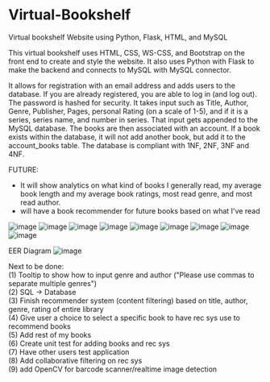 # Virtual-Bookshelf
Virtual bookshelf Website using Python, Flask, HTML, and MySQL

This virtual bookshelf uses HTML, CSS, WS-CSS, and Bootstrap on the front end to create and style the website. It also uses Python with Flask to make the backend and connects to MySQL with MySQL connector.

It allows for registration with an email address and adds users to the database. If you are already registered, you are able to log in (and log out). The password is hashed for security. It takes input such as Title, Author, Genre, Publisher, Pages, personal Rating (on a scale of 1-5), and if it is a series, series name, and number in series. That input gets appended to the MySQL database. The books are then associated with an account. If a book exists within the database, it will not add another book, but add it to the account_books table. The database is compliant with 1NF, 2NF, 3NF and 4NF. 

FUTURE:
- It will show analytics on what kind of books I generally read, my average book length and my average book ratings, most read genre, and most read author.
- will have a book recommender for future books based on what I've read

![image](https://github.com/Gallo13/Virtual-Bookshelf/assets/54815820/c53caf3d-c308-4766-b073-8b9fb3a40832)
![image](https://github.com/Gallo13/Virtual-Bookshelf/assets/54815820/1bf020c0-3b6d-4f68-b147-4c8df98e3ccf)
![image](https://github.com/Gallo13/Virtual-Bookshelf/assets/54815820/9980ab4c-f8a0-4c88-bcfc-30e5416d1380)
![image](https://github.com/Gallo13/Virtual-Bookshelf/assets/54815820/0ad74030-5a6f-42b3-81a4-c8d55d9abc5b)
![image](https://github.com/Gallo13/Virtual-Bookshelf/assets/54815820/630e88fc-312b-4fd7-9e6d-f72b76e0fca0)
![image](https://github.com/Gallo13/Virtual-Bookshelf/assets/54815820/b1c83cd9-94a0-42c8-8f87-77545d20e75d)
![image](https://github.com/Gallo13/Virtual-Bookshelf/assets/54815820/af7676b3-326e-44d5-b73c-fe90cac59dac)
![image](https://github.com/Gallo13/Virtual-Bookshelf/assets/54815820/d1530a52-c964-4778-b6d8-ee2640923f9d)
![image](https://github.com/Gallo13/Virtual-Bookshelf/assets/54815820/4799411c-c4ec-4fa0-a16c-8b5c7300174a)

EER Diagram
![image](https://github.com/Gallo13/Virtual-Bookshelf/assets/54815820/cce6f3c4-9425-4bee-9e83-de47e21b464c)


Next to be done: <br>
(1) Tooltip to show how to input genre and author ("Please use commas to separate multiple genres") <br>
(2) SQL -> Database <br>
(3) Finish recommender system (content filtering) based on title, author, genre, rating of entire library <br>
(4) Give user a choice to select a specific book to have rec sys use to recommend books <br>
(5) Add rest of my books <br>
(6) Create unit test for adding books and rec sys <br>
(7) Have other users test application <br>
(8) Add collaborative filtering on rec sys <br>
(9) add OpenCV for barcode scanner/realtime image detection <br>
